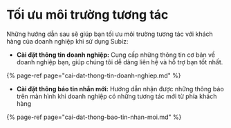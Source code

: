 # Tối ưu môi trường tương tác

Những hướng dẫn sau sẽ giúp bạn tối ưu môi trường tương tác với khách hàng của doanh nghiệp khi sử dụng Subiz:

* **Cài đặt thông tin doanh nghiệp:** Cung cấp những thông tin cơ bản về doanh nghiệp bạn, giúp chúng tôi dễ dàng liên hệ và hỗ trợ bạn tốt nhất.

{% page-ref page="cai-dat-thong-tin-doanh-nghiep.md" %}

* **Cài đặt thông báo tin nhắn mới:** Hướng dẫn nhận được những thông báo trên màn hình khi doanh nghiệp có những tương tác mới từ phía khách hàng

{% page-ref page="cai-dat-thong-bao-tin-nhan-moi.md" %}

